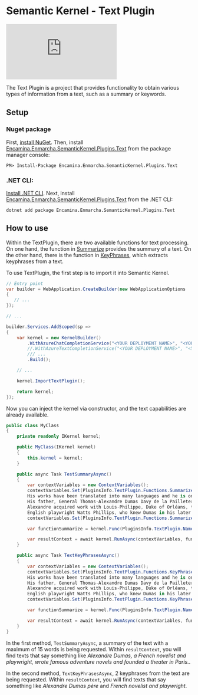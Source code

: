 # Semantic Kernel - Text Plugin

[![Nuget package](https://img.shields.io/nuget/v/Encamina.Enmarcha.SemanticKernel.Plugins.Text)](https://www.nuget.org/packages/Encamina.Enmarcha.SemanticKernel.Plugins.Text)

The Text Plugin is a project that provides functionality to obtain various types of information from a text, such as a summary or keywords.

## Setup

### Nuget package

First, [install NuGet](http://docs.nuget.org/docs/start-here/installing-nuget). Then, install [Encamina.Enmarcha.SemanticKernel.Plugins.Text](https://www.nuget.org/packages/Encamina.Enmarcha.SemanticKernel.Plugins.Text) from the package manager console:

    PM> Install-Package Encamina.Enmarcha.SemanticKernel.Plugins.Text

### .NET CLI:

[Install .NET CLI](https://learn.microsoft.com/en-us/dotnet/core/tools/). Next, install [Encamina.Enmarcha.SemanticKernel.Plugins.Text](https://www.nuget.org/packages/Encamina.Enmarcha.SemanticKernel.Plugins.Text) from the .NET CLI:

    dotnet add package Encamina.Enmarcha.SemanticKernel.Plugins.Text

## How to use

Within the TextPlugin, there are two available functions for text processing. On one hand, the function in [Summarize](./Plugins/TextPlugin/Summarize/skprompt.txt) provides the summary of a text. On the other hand, there is the function in [KeyPhrases](./Plugins/TextPlugin/KeyPhrases/skprompt.txt), which extracts keyphrases from a text.

To use TextPlugin, the first step is to import it into Semantic Kernel.

```csharp
// Entry point
var builder = WebApplication.CreateBuilder(new WebApplicationOptions
{
   // ...
});

// ... 

builder.Services.AddScoped(sp =>
{
    var kernel = new KernelBuilder()
        .WithAzureChatCompletionService("<YOUR DEPLOYMENT NAME>", "<YOUR AZURE ENDPOINT>", "<YOUR API KEY>", alsoAsTextCompletion: true)
        //.WithAzureTextCompletionService("<YOUR DEPLOYMENT NAME>", "<YOUR AZURE ENDPOINT>", "<YOUR API KEY>")
        /// ...
        .Build();

    // ...

    kernel.ImportTextPlugin();

    return kernel;
});
```

Now you can inject the kernel via constructor, and the text capabilities are already available.

```csharp
public class MyClass
{
    private readonly IKernel kernel;

    public MyClass(IKernel kernel)
    {
        this.kernel = kernel;
    }

    public async Task TestSummaryAsync()
    {
        var contextVariables = new ContextVariables();
        contextVariables.Set(PluginsInfo.TextPlugin.Functions.Summarize.Parameters.Input, @"Alexandre Dumas born Dumas Davy de la Pailleterie, 24 July 1802 – 5 December 1870), also known as Alexandre Dumas père, was a French novelist and playwright.
        His works have been translated into many languages and he is one of the most widely read French authors. Many of his historical novels of adventure were originally published as serials, including The Count of Monte Cristo, The Three Musketeers, Twenty Years After and The Vicomte of Bragelonne: Ten Years Later. Since the early 20th century, his novels have been adapted into nearly 200 films. Prolific in several genres, Dumas began his career by writing plays, which were successfully produced from the first. He wrote numerous magazine articles and travel books; his published works totalled 100,000 pages. In the 1840s, Dumas founded the Théâtre Historique in Paris.
        His father, General Thomas-Alexandre Dumas Davy de la Pailleterie, was born in the French colony of Saint-Domingue (present-day Haiti) to Alexandre Antoine Davy de la Pailleterie, a French nobleman, and Marie-Cessette Dumas, an African slave. At age 14, Thomas-Alexandre was taken by his father to France, where he was educated in a military academy and entered the military for what became an illustrious career.
        Alexandre acquired work with Louis-Philippe, Duke of Orléans, then as a writer, a career which led to early success. Decades later, after the election of Louis-Napoléon Bonaparte in 1851, Dumas fell from favour and left France for Belgium, where he stayed for several years. He moved to Russia for a few years and then to Italy. In 1861, he founded and published the newspaper L'Indépendent, which supported Italian unification. He returned to Paris in 1864.
        English playwright Watts Phillips, who knew Dumas in his later life, described him as ""the most generous, large-hearted being in the world. He also was the most delightfully amusing and egotistical creature on the face of the earth. His tongue was like a windmill – once set in motion, you never knew when he would stop, especially if the theme was himself.""");
        contextVariables.Set(PluginsInfo.TextPlugin.Functions.Summarize.Parameters.MaxWordsCount, "15");

        var functionSummarize = kernel.Func(PluginsInfo.TextPlugin.Name, PluginsInfo.TextPlugin.Functions.Summarize.Name);

        var resultContext = await kernel.RunAsync(contextVariables, functionSummarize);
    }

    public async Task TextKeyPhrasesAsync()
    {
        var contextVariables = new ContextVariables();
        contextVariables.Set(PluginsInfo.TextPlugin.Functions.KeyPhrases.Parameters.Input, @"Alexandre Dumas born Dumas Davy de la Pailleterie, 24 July 1802 – 5 December 1870), also known as Alexandre Dumas père, was a French novelist and playwright.
        His works have been translated into many languages and he is one of the most widely read French authors. Many of his historical novels of adventure were originally published as serials, including The Count of Monte Cristo, The Three Musketeers, Twenty Years After and The Vicomte of Bragelonne: Ten Years Later. Since the early 20th century, his novels have been adapted into nearly 200 films. Prolific in several genres, Dumas began his career by writing plays, which were successfully produced from the first. He wrote numerous magazine articles and travel books; his published works totalled 100,000 pages. In the 1840s, Dumas founded the Théâtre Historique in Paris.
        His father, General Thomas-Alexandre Dumas Davy de la Pailleterie, was born in the French colony of Saint-Domingue (present-day Haiti) to Alexandre Antoine Davy de la Pailleterie, a French nobleman, and Marie-Cessette Dumas, an African slave. At age 14, Thomas-Alexandre was taken by his father to France, where he was educated in a military academy and entered the military for what became an illustrious career.
        Alexandre acquired work with Louis-Philippe, Duke of Orléans, then as a writer, a career which led to early success. Decades later, after the election of Louis-Napoléon Bonaparte in 1851, Dumas fell from favour and left France for Belgium, where he stayed for several years. He moved to Russia for a few years and then to Italy. In 1861, he founded and published the newspaper L'Indépendent, which supported Italian unification. He returned to Paris in 1864.
        English playwright Watts Phillips, who knew Dumas in his later life, described him as ""the most generous, large-hearted being in the world. He also was the most delightfully amusing and egotistical creature on the face of the earth. His tongue was like a windmill – once set in motion, you never knew when he would stop, especially if the theme was himself.""");
        contextVariables.Set(PluginsInfo.TextPlugin.Functions.KeyPhrases.Parameters.TopKeyphrases, "2");

        var functionSummarize = kernel.Func(PluginsInfo.TextPlugin.Name, PluginsInfo.TextPlugin.Functions.KeyPhrases.Name);

        var resultContext = await kernel.RunAsync(contextVariables, functionSummarize);
    }
}
```

In the first method, `TestSummaryAsync`, a summary of the text with a maximum of 15 words is being requested. Within `resultContext`, you will find texts that say something like _Alexandre Dumas, a French novelist and playwright, wrote famous adventure novels and founded a theater in Paris._.

In the second method, `TextKeyPhrasesAsync`, 2 keyphrases from the text are being requested. Within `resultContext`, you will find texts that say something like _Alexandre Dumas père_ and _French novelist and playwright_.